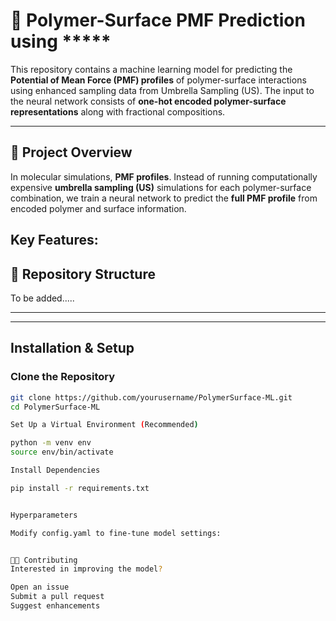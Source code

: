 # 🔬 Polymer-Surface PMF Prediction using *****

This repository contains a machine learning model for predicting the **Potential of Mean Force (PMF) profiles** of polymer-surface interactions using enhanced sampling data from Umbrella Sampling (US). The input to the neural network consists of **one-hot encoded polymer-surface representations** along with fractional compositions.

---

## 📌 **Project Overview**
In molecular simulations, **PMF profiles**.  Instead of running computationally expensive **umbrella sampling (US)** simulations for each polymer-surface combination, we train a neural network to predict the **full PMF profile** from encoded polymer and surface information.

**Key Features:**
---

## 📂 **Repository Structure**

To be added.....

---

---

## **Installation & Setup**
### **Clone the Repository**
```bash
git clone https://github.com/yourusername/PolymerSurface-ML.git
cd PolymerSurface-ML

Set Up a Virtual Environment (Recommended)

python -m venv env
source env/bin/activate  

Install Dependencies

pip install -r requirements.txt


Hyperparameters

Modify config.yaml to fine-tune model settings:


👨‍💻 Contributing
Interested in improving the model? 

Open an issue
Submit a pull request
Suggest enhancements

